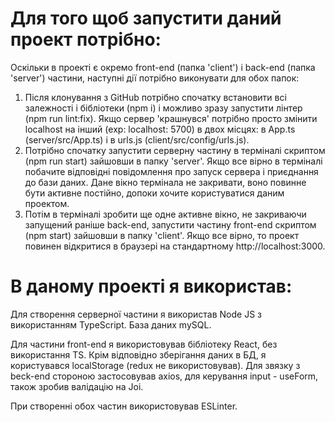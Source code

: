 # Для того щоб запустити даний проект потрібно:

Оскільки в проекті є окремо front-end (папка 'client') і back-end (папка 'server') частини, наступні
дії потрібно виконувати для обох папок:

1. Після клонування з GitHub потрібно спочатку встановити всі залежності і бібліотеки (npm i) і можливо зразу 
   запустити лінтер (npm run lint:fix). Якщо сервер 'крашнувся' потрібно просто змінити localhost на інший
   (exp: localhost: 5700) в двох місцях: в App.ts (server/src/App.ts) і в urls.js (client/src/config/urls.js).
2. Потрібно спочатку запустити серверну частину в терміналі скриптом (npm run start) зайшовши 
   в папку 'server'. Якщо все вірно в терміналі побачите відповідні повідомлення про запуск сервера
   і приєднання до бази даних. Дане вікно термінала не закривати, воно повинне бути активне постійно, 
   допоки хочите користуватися даним проектом.
3. Потім в терміналі зробити ще одне активне вікно, не закриваючи запущений раніше back-end, запустити 
   частину front-end скриптом (npm start) зайшовши в папку 'client'. Якщо все вірно, то проект повинен
   відкритися в браузері на стандартному http://localhost:3000.

# В даному проекті я використав:

Для створення серверної частини я використав Node JS з використанням TypeScript. База даних mySQL.

Для частини front-end я використовував бібліотеку React, без використання TS. Крім відповідно зберігання
даних в БД, я користувався localStorage (redux не використовував). Для звязку з beck-end стороною застосовував
axios, для керування input - useForm, також зробив валідацію на Joi.

При створенні обох частин використовував ESLinter.


